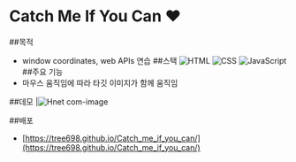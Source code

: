 # Catch Me If You Can :heart:

##목적

- window coordinates, web APIs 연습 ##스택
  ![HTML](https://img.shields.io/badge/-HTML5-F05032?style=for-the-badge&logo=html5&logoColor=ffffff)
  ![CSS](https://img.shields.io/badge/-CSS-007ACC?style=for-the-badge&logo=css3)
  ![JavaScript](https://img.shields.io/badge/-JavaScript-%23F7DF1C?style=for-the-badge&logo=javascript&logoColor=000000&labelColor=%23F7DF1C&color=%23FFCE5A) ##주요 기능
- 마우스 움직임에 따라 타깃 이미지가 함께 움직임

##데모
|![Hnet com-image](https://user-images.githubusercontent.com/53497516/167249574-f1491538-de33-4874-abae-c49e375f053d.gif)

##배포

- [https://tree698.github.io/Catch_me_if_you_can/](https://tree698.github.io/Catch_me_if_you_can/)
